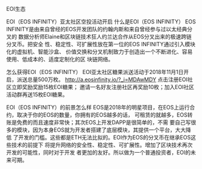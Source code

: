 EOI生态

EOI（EOS INFINITY）亚太社区空投活动开启
什么是EOI（EOS INFINITY）
EOS INFINITY是由来自曾经的EOS开发团队的约翰内斯和来自曾经参与过以太经典分叉的
数据分析师Elaine和区块链技术狂人约兰达合作从EOS分叉出来的极速跨链分叉币。把安全
性、稳定性、可扩展性放在第一位的EOS INFINITY通过引入模块化的虚拟机、智能沙盒、
价值交换和分叉机制致力于创造出一个不断进化、容易使用、低成本的、适度定制化的区
块链网络。

怎么获得EOI（EOS INFINITY）
EOI亚太社区糖果派送活动于2018年11月1日开启，派送总量500万枚。
http://a.eosinfinity.io/?_i=MDAwMDY 点击注册EOI社区立即奖励奖励15枚EOI糖果；
邀请一名好友注册社区再奖励10枚；加入EOI社区活动群再送15枚EOI糖果。

EOI（EOS INFINITY）的前景怎么样
EOS是2018年的明星项目，在EOS上运行合约，取决于你的EOS的数量，你拥有的EOS越多的话，
可租赁的就越多，EOS转账是免费的而且速度非常快；其次EOS上开发DAPP是很简单的，不需
要自己写很多的模块，因为本身EOS就为开发者搭建了底层模块，其提供一个平台，大大降低
了开发的门槛。这些都是ETH无法比拟的。EOI作为EOS的分叉币在继承EOS这些技术的前提下
将提升网络的安全性、稳定性、可扩展性。增加了区块技术再次开发的可能性，同时对于开发
者更加的友好。所以做为一个普通投资者，EOI的未来可期。

